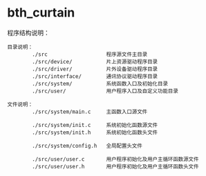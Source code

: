 # bth_curtain

程序结构说明：

	目录说明：
			./src					程序源文件主目录
			./src/device/			片上资源驱动程序目录
			./src/driver/			片外设备驱动程序目录
			./src/interface/		通讯协议驱动程序目录
			./src/system/			系统函数入口及初始化目录
			./src/user/				用户程序入口及自定义功能目录
			
	文件说明：
			./src/system/main.c		主函数入口源文件
							
			./src/system/init.c		系统初始化函数源文件		
			./src/system/init.h		系统初始化函数头文件
			
			./src/system/config.h	全局配置头文件
			
			./src/user/user.c		用户程序初始化及用户主循环函数源文件
			./src/user/user.h		用户程序初始化及用户主循环函数头文件